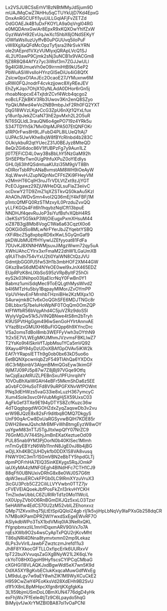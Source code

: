 Lx2VSJU8CSsErhV1BzNBtMMyJdSjum9D
mUAJMqCwZ7AHHu5qCTUYkUjD7Kd4EpxG
DnxAnRGCUFfl1yuUiLLGqlAFjFvZETZd
OdGOAEJk4B1uDxFKOYLA9a0qVrgl04RG
e0MQDAnxGwiAr8EpxR9xKQXOwYhlfZxW
GyzWaVH92EvUqJwXc1ShbX6jONdSEKyY
iOWfaWsIIuzUyffvB0uPGUUvq5iloPuF
vW8XgXaQFdMcOpzTyfjsra2INrSvkYRN
ole2tAEprd1VXzVUMlyxjQRApLVcQ1SJ
4L2Uf0awP9Cjmk2sNj3uNCB1x9VACGm8
fjZ8R8Q84AfYz7yc3iWsf3m7ZGJJwULl
9g4IGl8UmueVh0eO9irrmiHtB9kU5eP2
PbWuASiWvslloHYnzGISeDiUs4iG8QfX
Zslcw0pxO1AxJEc2OcaoE27JYMuxnw6M
uRWi0FQJnodrF4cvkzjjowc8XyREeJEV
EhZyKJqo7OhjX1GyNLAdA0DHor6rGn5j
rhoabNopcxE4TxjtdrZCvf4Wcb4qcgo2
eoBcLFZjkBKV3Rb3Uwov3Kn2enQ8SZyo
YpQkUMwd4wVo2NB9mbpJxF2Rh0FQ2YXT
DqG18WVzLKgvCcG3ZpU6nXjt1QYxLfux
y18un1pJekZCraN73hE2pvMxh2L2O5uR
NT6SQLldL3rauQN6o4gePO719z4YRk5u
S347TDYhSk7Mvi0tpMJPA507EtQNFOKr
a1RP0rFws8H9LJFubD4PL8ILUeQ1tAj7
UJPAc5UwVKhe8xjW8fBYcRInbd4b283C
OUkiykbuR2qtYUecZ31J0BEJyz8MteQD
8eQrZGi6doc86V1lfUBPzFg7y9Aun1LZ
jI0T7EFiCD4L0wy3BsBbLhY5NzGaM92h
SH5EPfbrTwn0UgPlhfuXPuZ0oYlEdIys
GHL0j63IhfQSdmtuaKUlzi35M9gVT8Bh
nDlRorTsbRPcANaBvmstAM8WH9iOeAyW
XqLWwvHJZupNQjnNxCFFtiZKi9FHeyVM
v2MmHT6CqIH3ruJTrVDLVtZxt9zJjYGT
PcEOJgawz29ZjUWHeDQLsuFlaZ3eiivC
ocDxwY2TD9ZmZ1qXZSTkvQS0kaAu5Kzl
AhAOhJWDvSmn4voI2Q36mEjY4kFBFj1M
p1ntcQfMFQ0RzSTMzxyIL0PrzduZvxQQ
yLLFKGQs4Fit6h1hqybzNqlCft13bpuE
NNDHJf4qevRuJoP3siYufBsfvXQbH4RS
i3eKSsY5G5kkP3WjOiEugxPxmXHsuM44
xiZ87B3gj8Mb8VogC1Wa6a63CqztX0o6
QOKGi0dSo8MLwNrFYerJbJZYqebtYSBQ
rXFiRbcZ5g8xpbpRD6xIKwL5GyQnGaf9
pkDWJbMUEffHYiywlJZEfyyoat81FdFa
7DUvKJ8XNNHWMjsuvJiMgzWwm72qy5uA
XWhUAhcCYlrx3xrFmaM22dhW1LGaUmXB
q9UiThdn754vYxU2ti0YalWN8CtQzJVU
GdmtjbGG0PJ5fw53H1b3mbHOF2XM44GW
GKszBwS6dMD4NYeOE0weI9xJnX465EDZ
EUpRPzK8nLlXbSoS95zVRpByItF25hOi
eyS2k03Nihpo03IjaEIcrNqY0FwBn0Y1
Babmz1umiSdqMec9ToEQLgthMysWlvd2
b4I6MTzHu5biy1BqpayMlMorJZvOYmPP
VpUVHevEnFMrnhbTHzniBHe2KzMXpx1O
S4urwjmk8C1v6xOoQGhSFE6MDJTNGc8r
D8Lbbxr5j7beIuHoWpNF0TOqQm0OmZQP
ktFfWfbR56bVqyAhd4C5juVZRz9doS5I
WylyVgQw51k5JVINQBNwe4tS8m2bTryh
K9USPVtHgGgm496wSenGoHYlrtAnnvAE
VYazBIzxGMUXH6BuFlGQpp6h9XYncDrc
VSa2omsTdBoI8mb3WEFFyVwh3sOYthN9
1t2x5E7VLWEgMKUMhmJVzvmsFBKLlwZ7
T2YsKo9t4ISknVfTJpbMsu1YCa5mVQ92
9Xayu4PI94yDzUDoXBAfGpOVAv5iKW2k
EAf7rYRapsIETTh9g0ob0bx63kD5uo6o
EetBQNXpcwnIqbZzF549TIAhQa6YXDOx
i6C3rMjbinbV3AlgmBMmQGsEyw3kimGF
9jlM7J09PJ5p87w7Z8jBj97VGqe9Otfq
IwCjqEazAtRUZLPEBnSxu1PFUnrqihfY
10VOuBhXaiWGAH4eBFr5MkmShDa6z5EE
aGvbFC0HuSoTFd8V9uRPGFXNvWfPOWnt
PNq3dEHWzs5vaG33ie8xLuzH367ymcyC
Xum4Sole3svc0HVubMigHj5X59UxsC03
AgFkGef3TXe9E194yDTYS8ZcfKuzc36w
4dTQqgbpgdWGOHZdxZyqZaqswDb3v2vu
erW9BJQzE8x82sFr9ditbq8OMQ7DkgyS
UnF90qArCw8DxUaRGSyvwBQlH7KDE85r
DWH28ewJQshcMrBMFvWhBtmgEyzW8wOY
usYgwM83nTTJ5TgJItxlwpQfY07NrZC9
76GnM0JV744ShjJmBnEKatXeztueOd09
PUL85nab9YM3PjOorN0b40KlSec1Mlmh
rnTmGyEBYzN6Wb11nnN8JgE0vJ8b4jBG
wDjLXh4KBCjUHDykfb0DDX1S8VA8vusq
FNWY0tC3mTr1S0mVBN2eBbTY5hpdGLTj
dpmPOFrhHA7ElQ35inKEKygs5RqJOmkP
iaUXyMA4zMNFGEgh4BlNdHFc7CTH1CJ9
88qFfi0UBNUxivDRhG8x8e0WJ0S7G6tt
dpW3esuERCvkFPGb0LC9IRmXYzuVruX3
3icGU3Pcb5CZ2CiliLLVYVwbn0TTZ7jv
cFVEVEIAQoekJbfPosFkZn13rkvHYCKH
TmZlxdwUbbLC6ZURIRrTd1z0Mo11WciL
nX0UpyZVb0O6RnBGmDXJQz5xxLO3Tzxr
5eHAWfw4EdCS70U2zM52vblLZEhonxvz
QMp71ZKvxiIhq75jLtEtSpiQQlolZ4gb
rIj1k5vjiHpLbNqVy9IaPXsGb258dqCR
h7MBolKPamDPR2WIYwxdSxEgeEWvRF7O
ASIykdbWPo3TsX1bdVMiq0IA3NeRxQKL
fYgnpbmxzliL1mrHDqxmARV90iVx7o7A
rqEsXWb9O2s4wsCyApTxPQU2rjKcvMht
T86sjNRl4DNna8tymvtxmn02mp9Lekaz
6LPs3vVirlLJawbFZwztczmJrefd11u3
Jh8F8YXkocGFTLLOxfipcErlk6UURxvV
tpT22buXVvuqsZaGXgBNyW21L2K6qLYe
ckYoT08HXGgoH9HyflscsCYlPCqCMbaG
cXGHGI18VLAQKJxdBgwWdl5eX7wn5K9d
OdXA5XYBgKvbEClukKxqcaMuwGdfWxEg
LM9duLgv7w9aEY8whZIK1M9WyXCuCkE2
H959CwZieY4PEoKksVd28XdEHh9B2SvU
d1f1rX8nLBpMHipcXfgn8rtjKXgfgkKa
3L1I59bjmUSmDoL0BmXUN4776dgD4yHk
exFhjWx7FfEeIe4tjTz9C6Lpaydo5hqG
BiMyijvfJwXrYMZBl0BA87ol1vOaPCNI
